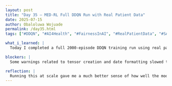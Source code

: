 ```yaml
---
layout: post
title: "Day 35 – MED-RL Full DDQN Run with Real Patient Data"
date: 2025-07-15
author: Obaloluwa Wojuade
permalink: /day35.html
tags: ["#DDQN", "#AI4Health", "#FairnessInAI", "#RealPatientData", "#SAIRI25", "#ModelTraining", "#ReinforcementLearning"]

what_i_learned: |
  Today I completed a full 2000-episode DDQN training run using real patient data with 7 input features. I integrated fairness considerations and ran the model across a cohort of over 700 patient profiles. I tracked reward, accuracy (time spent in safe glucose range), and loss across episodes. While some episodes showed strong performance (up to 98% accuracy), there was still wide variance, revealing areas where model tuning and patient-specific adaptations are needed.

blockers: |
  Some warnings related to tensor creation and date formatting slowed things down but didn’t block training.

reflection: |
  Running this at scale gave me a much better sense of how well the model generalizes across diverse patients. Seeing the fluctuation in accuracy and reward helped me realize just how crucial fine-tuning and fairness metrics are. I’m getting closer to real-world simulation, and it feels like a major step forward.
---
```

